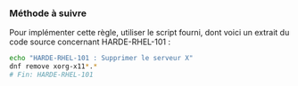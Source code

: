 
### Méthode à suivre

Pour implémenter cette règle, utiliser le script fourni, dont voici un extrait du code source concernant HARDE-RHEL-101 :

``` {.bash .numberLines}
echo "HARDE-RHEL-101 : Supprimer le serveur X"
dnf remove xorg-x11*.*
# Fin: HARDE-RHEL-101
```

